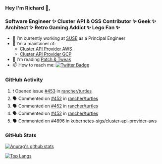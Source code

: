 ### Hey I'm Richard 👋, 

<h3 align="left">Software Engineer ✨ Cluster API & OSS Contributor ✨ Geek ✨ Architect ✨ Retro Gaming Addict ✨ Lego Fan ✨</h3>

- 🔭 I’m currently working at [SUSE](https://www.suse.com/) as a Principal Engineer
- 👯 I’m a maintainer of:
  -  [Cluster API Provider AWS](https://github.com/kubernetes-sigs/cluster-api-provider-aws)
  -  [Cluster API Provider GCP](https://github.com/kubernetes-sigs/cluster-api-provider-gcp)
- 💬 I'm reading [Patch & Tweak](https://bjooks.com/products/patch-tweak-exploring-modular-synthesis)
- 📫 How to reach me: [![Twitter Badge](https://img.shields.io/badge/-@fruit_case-00acee?style=flat&logo=Twitter&logoColor=white)](https://twitter.com/intent/follow?screen_name=fruit_case "Follow on Twitter")

### GitHub Activity 

<!--START_SECTION:activity-->
1. ❗ Opened issue [#453](https://github.com/rancher/turtles/issues/453) in [rancher/turtles](https://github.com/rancher/turtles)
2. 🗣 Commented on [#452](https://github.com/rancher/turtles/pull/452#issuecomment-2024989277) in [rancher/turtles](https://github.com/rancher/turtles)
3. 🗣 Commented on [#452](https://github.com/rancher/turtles/pull/452#issuecomment-2024915996) in [rancher/turtles](https://github.com/rancher/turtles)
4. 🗣 Commented on [#452](https://github.com/rancher/turtles/pull/452#issuecomment-2024908443) in [rancher/turtles](https://github.com/rancher/turtles)
5. 🗣 Commented on [#4896](https://github.com/kubernetes-sigs/cluster-api-provider-aws/pull/4896#issuecomment-2022647290) in [kubernetes-sigs/cluster-api-provider-aws](https://github.com/kubernetes-sigs/cluster-api-provider-aws)
<!--END_SECTION:activity-->

### GitHub Stats

[![Anurag's github stats](https://github-readme-stats.vercel.app/api?username=richardcase&count_private=true&show_icons=true)](https://github.com/anuraghazra/github-readme-stats)

[![Top Langs](https://github-readme-stats.vercel.app/api/top-langs/?username=richardcase&hide=html&layout=compact)](https://github.com/anuraghazra/github-readme-stats)

